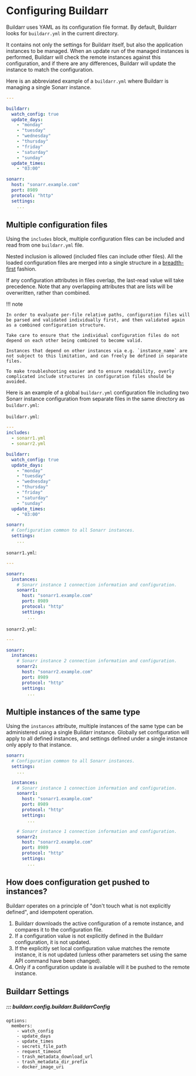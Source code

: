 # Configuring Buildarr

Buildarr uses YAML as its configuration file format. By default, Buildarr looks for `buildarr.yml` in the current directory.

It contains not only the settings for Buildarr itself, but also the application instances to be managed. When an update run of the managed instances is performed, Buildarr will check the remote instances against this configuration, and if there are any differences, Buildarr will update the instance to match the configuration.

Here is an abbreviated example of a `buildarr.yml` where Buildarr is managing a single Sonarr instance.

```yaml
---

buildarr:
  watch_config: true
  update_days:
    - "monday"
    - "tuesday"
    - "wednesday"
    - "thursday"
    - "friday"
    - "saturday"
    - "sunday"
  update_times:
    - "03:00"

sonarr:
  host: "sonarr.example.com"
  port: 8989
  protocol: "http"
  settings:
    ...
```

## Multiple configuration files

Using the `includes` block, multiple configuration files can be included and read from one `buildarr.yml` file.

Nested inclusion is allowed (included files can include other files). All the loaded configuration files are merged into a single structure in a [breadth-first](https://en.wikipedia.org/wiki/Breadth-first_search) fashion.

If any configuration attributes in files overlap, the last-read value will take precedence. Note that any overlapping attributes that are lists will be overwritten, rather than combined.

!!! note

    In order to evaluate per-file relative paths, configuration files will be parsed and validated individually first, and then validated again as a combined configuration structure.

    Take care to ensure that the individual configuration files do not depend on each other being combined to become valid.

    Instances that depend on other instances via e.g. `instance_name` are not subject to this limitation, and can freely be defined in separate files.

    To make troubleshooting easier and to ensure readability, overly complicated include structures in configuration files should be avoided.

Here is an example of a global `buildarr.yml` configuration file including two Sonarr instance configuration from separate files in the same directory as `buildarr.yml`:

`buildarr.yml`:
```yaml
---
includes:
  - sonarr1.yml
  - sonarr2.yml

buildarr:
  watch_config: true
  update_days:
    - "monday"
    - "tuesday"
    - "wednesday"
    - "thursday"
    - "friday"
    - "saturday"
    - "sunday"
  update_times:
    - "03:00"

sonarr:
  # Configuration common to all Sonarr instances.
  settings:
    ...
```

`sonarr1.yml`:
```yaml
---

sonarr:
  instances:
    # Sonarr instance 1 connection information and configuration.
    sonarr1:
      host: "sonarr1.example.com"
      port: 8989
      protocol: "http"
      settings:
        ...
```

`sonarr2.yml`:
```yaml
---

sonarr:
  instances:
    # Sonarr instance 2 connection information and configuration.
    sonarr2:
      host: "sonarr2.example.com"
      port: 8989
      protocol: "http"
      settings:
        ...
```

## Multiple instances of the same type

Using the `instances` attribute, multiple instances of the same type can be administered using a single Buildarr instance. Globally set configuration will apply to all defined instances, and settings defined under a single instance only apply to that instance.

```yaml
sonarr:
  # Configuration common to all Sonarr instances.
  settings:
    ...

  instances:
    # Sonarr instance 1 connection information and configuration.
    sonarr1:
      host: "sonarr1.example.com"
      port: 8989
      protocol: "http"
      settings:
        ...

    # Sonarr instance 1 connection information and configuration.
    sonarr2:
      host: "sonarr2.example.com"
      port: 8989
      protocol: "http"
      settings:
        ...
```

## How does configuration get pushed to instances?

Buildarr operates on a principle of "don't touch what is not explicitly defined", and idempotent operation.

1. Buildarr downloads the active configuration of a remote instance, and compares it to the configuration file.
2. If a configuration value is not explicitly defined in the Buildarr configuration, it is not updated.
3. If the explicitly set local configuration value matches the remote instance, it is not updated (unless other parameters set using the same API command have been changed).
4. Only if a configuration update is available will it be pushed to the remote instance.

## Buildarr Settings

##### ::: buildarr.config.buildarr.BuildarrConfig
    options:
      members:
        - watch_config
        - update_days
        - update_times
        - secrets_file_path
        - request_timeout
        - trash_metadata_download_url
        - trash_metadata_dir_prefix
        - docker_image_uri
